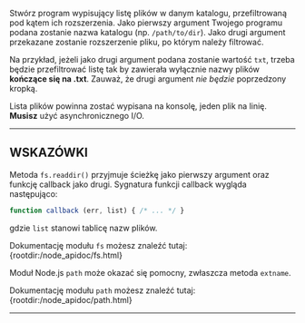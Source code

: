 Stwórz program wypisujący listę plików w danym katalogu, przefiltrowaną pod kątem ich rozszerzenia. Jako pierwszy argument Twojego programu podana zostanie nazwa katalogu (np. `/path/to/dir`). Jako drugi argument przekazane zostanie rozszerzenie pliku, po którym należy filtrować.

Na przykład, jeżeli jako drugi argument podana zostanie wartość `txt`, trzeba będzie przefiltrować listę tak by zawierała wyłącznie nazwy plików **kończące się na .txt**. Zauważ, że drugi argument _nie będzie_ poprzedzony kropką.

Lista plików powinna zostać wypisana na konsolę, jeden plik na linię. **Musisz** użyć asynchronicznego I/O.

----------------------------------------------------------------------
## WSKAZÓWKI

Metoda `fs.readdir()` przyjmuje ścieżkę jako pierwszy argument oraz funkcję callback jako drugi. Sygnatura funkcji callback wygląda następująco:

```js
function callback (err, list) { /* ... */ }
```

gdzie `list` stanowi tablicę nazw plików.

Dokumentację modułu `fs` możesz znaleźć tutaj:
  {rootdir:/node_apidoc/fs.html}

Moduł Node.js `path` może okazać się pomocny, zwłaszcza metoda `extname`.

Dokumentację modułu `path` możesz znaleźć tutaj:
  {rootdir:/node_apidoc/path.html}

----------------------------------------------------------------------
